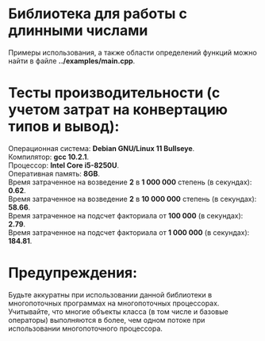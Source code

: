 # Библиотека для работы с длинными числами<br>
Примеры использования, а также области определений функций можно найти в файле **../examples/main.cpp**.<br>
# Тесты производительности (с учетом затрат на конвертацию типов и вывод):<br>
Операционная система: **Debian GNU/Linux 11 Bullseye**.<br>
Компилятор: **gcc 10.2.1**.<br>
Процессор: **Intel Core i5-8250U**.<br>
Оперативная память: **8GB**.<br>
Время затраченное на возведение **2** в **1 000 000** степень (в секундах): **0.62**.<br>
Время затраченное на возведение **2** в **10 000 000** степень (в секундах): **58.66**.<br>
Время затраченное на подсчет факториала от **100 000** (в секундах): **2.79**.<br>
Время затраченное на подсчет факториала от **1 000 000** (в секундах): **184.81**.<br>
# Предупреждения:<br>
Будьте аккуратны при использовании данной библиотеки в многопоточных программах на многопоточных процессорах. Учитывайте, что многие объекты класса (в том числе и базовые операторы) выполняются в более, чем одном потоке при использовании многопоточного процессора.